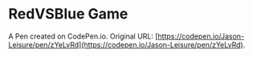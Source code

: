 # RedVSBlue Game

A Pen created on CodePen.io. Original URL: [https://codepen.io/Jason-Leisure/pen/zYeLvRd](https://codepen.io/Jason-Leisure/pen/zYeLvRd).

